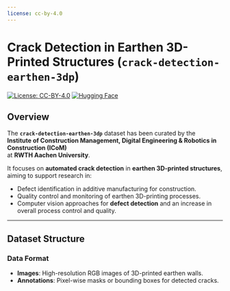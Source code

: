 ```yaml
---
license: cc-by-4.0
---
```

# Crack Detection in Earthen 3D-Printed Structures (`crack-detection-earthen-3dp`)

[![License: CC-BY-4.0](https://img.shields.io/badge/License-CC--BY--4.0-blue.svg)](https://creativecommons.org/licenses/by/4.0/)
[![Hugging Face](https://img.shields.io/badge/🤗-Dataset-yellow)](https://huggingface.co/datasets/henribenz/crack-detection-earthen-3dp)

## Overview

The **`crack-detection-earthen-3dp`** dataset has been curated by the  
**Institute of Construction Management, Digital Engineering & Robotics in Construction (ICoM)**  
at **RWTH Aachen University**.

It focuses on **automated crack detection** in **earthen 3D-printed structures**, aiming to support research in:
- Defect identification in additive manufacturing for construction.
- Quality control and monitoring of earthen 3D-printing processes.
- Computer vision approaches for **defect detection** and an increase in overall process control and quality.

---

## Dataset Structure

### **Data Format**
- **Images**: High-resolution RGB images of 3D-printed earthen walls.
- **Annotations**: Pixel-wise masks or bounding boxes for detected cracks.

